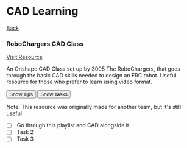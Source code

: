 <div class="page-header">
  <h1>CAD Learning</h1>
  <a href="/design/" class="home-button">Back</a>
</div>



<!-- Card 1-->
<div class="card-stack">
  <div class="simple-card">   
  <!-- Title and button side-by-side -->
  <div class="card-header">
      <h3 class="card-title">RoboChargers CAD Class</h3>
      <a 
        href="https://www.youtube.com/playlist?list=PLZYDKbHeeDWdqbJcW21MMgE2jQDYppz_6" 
        target="_blank" 
        class="card-button"
      >
        Visit Resource
      </a>
    </div>
  <!-- Description text -->
  <p class="card-description">
      An Onshape CAD Class set up by 3005 The RoboChargers, that goes through the basic CAD skills needed to design an FRC robot. Useful resource for those who prefer to learn using video format. 
  </p>
  <!-- More Information -->
<div class="button-row">
  <button class="info-toggle">Show Tips</button>
  <button class="task-toggle">Show Tasks</button>
</div>

<div class="info-box hidden">
  <p><span class="info-label">Note:</span> This resource was originally made for another team, but it's still useful.</p>
</div>

<div class="task-box hidden">
  <ul class="task-list">
    <li>
      <label>
        <input type="checkbox" data-id="task-1">
        Go through this playlist and CAD alongside it
      </label>
    </li>
    <li>
      <label>
        <input type="checkbox" data-id="task-2">
        Task 2
      </label>
    </li>
    <li>
      <label>
        <input type="checkbox" data-id="task-3">
        Task 3
      </label>
    </li>
  </ul>
</div>










